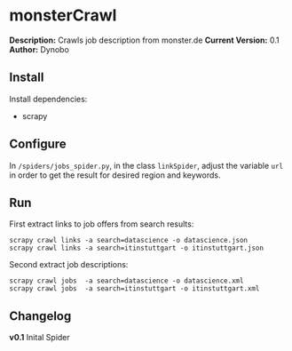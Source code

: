 # monsterCrawl
**Description:** Crawls job description from monster.de
**Current Version:** 0.1
**Author:** Dynobo

## Install
Install dependencies:

* scrapy

## Configure
In `/spiders/jobs_spider.py`, in the class `linkSpider`, adjust the variable `url` in order to get the result for desired region and keywords.

## Run
First extract links to job offers from search results:

```
scrapy crawl links -a search=datascience -o datascience.json
scrapy crawl links -a search=itinstuttgart -o itinstuttgart.json
```

Second extract job descriptions:

```
scrapy crawl jobs  -a search=datascience -o datascience.xml
scrapy crawl jobs  -a search=itinstuttgart -o itinstuttgart.xml
```

## Changelog
**v0.1**
Inital Spider
